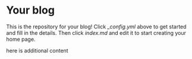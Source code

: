 # Your blog

This is the repository for your blog! Click *_config.yml* above to get started and fill in the details. Then click *index.md* and edit it to start creating your home page.  


here is additional content


